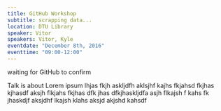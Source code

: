 ```yaml
---
title: GitHub Workshop
subtitle: scrapping data...
location: DTU Library
speaker: Vitor
speakers: Vitor, Kyle
eventdate: "December 8th, 2016"
eventtime: "09:00-12:00"
---
```


waiting for GitHub to confirm

Talk is about Lorem ipsum lhjas fkjh askljdfh aklsjhf kajhs fkjahsd fkjhas kjhasdf
aksjh flkjahs fkjhas dfk jhas dfkjhaskljdfa
asjh flkajsh f kahs fk jhaskdjf
aksjdhf lkajsh klahs
aksjd akjshd kahsdf
